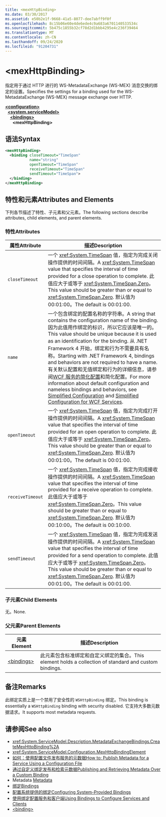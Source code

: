 ```yaml
---
title: <mexHttpBinding>
ms.date: 03/30/2017
ms.assetid: e50b2e1f-9668-41a5-8077-dee7abff9f0f
ms.openlocfilehash: 8c15b06e60e4de6ede4c9a683a6701140533534c
ms.sourcegitcommit: 5b475c1855b32cf78d2d1bbb4295e4c236f39464
ms.translationtype: MT
ms.contentlocale: zh-CN
ms.lasthandoff: 09/24/2020
ms.locfileid: "91204731"
---
```

# \<mexHttpBinding>

<span data-ttu-id="99c31-101">指定用于通过 HTTP 进行的 WS-MetadataExchange (WS-MEX) 消息交换的绑定的设置。</span><span class="sxs-lookup"><span data-stu-id="99c31-101">Specifies the settings for a binding used for the WS-MetadataExchange (WS-MEX) message exchange over HTTP.</span></span>  
  
[**\<configuration>**](../configuration-element.md)\
&nbsp;&nbsp;[**\<system.serviceModel>**](system-servicemodel.md)\
&nbsp;&nbsp;&nbsp;&nbsp;[**\<bindings>**](bindings.md)\
&nbsp;&nbsp;&nbsp;&nbsp;&nbsp;&nbsp;**\<mexHttpBinding>**  
  
## <a name="syntax"></a><span data-ttu-id="99c31-102">语法</span><span class="sxs-lookup"><span data-stu-id="99c31-102">Syntax</span></span>  
  
```xml  
<mexHttpBinding>
  <binding closeTimeout="TimeSpan"
           name="string"
           openTimeout="TimeSpan"
           receiveTimeout="TimeSpan"
           sendTimeout="TimeSpan">
  </binding>
</mexHttpBinding>
```  
  
## <a name="attributes-and-elements"></a><span data-ttu-id="99c31-103">特性和元素</span><span class="sxs-lookup"><span data-stu-id="99c31-103">Attributes and Elements</span></span>  

 <span data-ttu-id="99c31-104">下列各节描述了特性、子元素和父元素。</span><span class="sxs-lookup"><span data-stu-id="99c31-104">The following sections describe attributes, child elements, and parent elements.</span></span>  
  
### <a name="attributes"></a><span data-ttu-id="99c31-105">特性</span><span class="sxs-lookup"><span data-stu-id="99c31-105">Attributes</span></span>  
  
|<span data-ttu-id="99c31-106">属性</span><span class="sxs-lookup"><span data-stu-id="99c31-106">Attribute</span></span>|<span data-ttu-id="99c31-107">描述</span><span class="sxs-lookup"><span data-stu-id="99c31-107">Description</span></span>|  
|---------------|-----------------|  
|`closeTimeout`|<span data-ttu-id="99c31-108">一个 <xref:System.TimeSpan> 值，指定为完成关闭操作提供的时间间隔。</span><span class="sxs-lookup"><span data-stu-id="99c31-108">A <xref:System.TimeSpan> value that specifies the interval of time provided for a close operation to complete.</span></span> <span data-ttu-id="99c31-109">此值应大于或等于 <xref:System.TimeSpan.Zero>。</span><span class="sxs-lookup"><span data-stu-id="99c31-109">This value should be greater than or equal to <xref:System.TimeSpan.Zero>.</span></span> <span data-ttu-id="99c31-110">默认值为 00:01:00。</span><span class="sxs-lookup"><span data-stu-id="99c31-110">The default is 00:01:00.</span></span>|  
|`name`|<span data-ttu-id="99c31-111">一个包含绑定的配置名称的字符串。</span><span class="sxs-lookup"><span data-stu-id="99c31-111">A string that contains the configuration name of the binding.</span></span> <span data-ttu-id="99c31-112">因为此值用作绑定的标识，所以它应该是唯一的。</span><span class="sxs-lookup"><span data-stu-id="99c31-112">This value should be unique because it is used as an identification for the binding.</span></span> <span data-ttu-id="99c31-113">从 .NET Framework 4 开始，绑定和行为不需要具有名称。</span><span class="sxs-lookup"><span data-stu-id="99c31-113">Starting with .NET Framework 4, bindings and behaviors are not required to have a name.</span></span> <span data-ttu-id="99c31-114">有关默认配置和无值绑定和行为的详细信息，请参阅[WCF 服务的](../../../wcf/samples/simplified-configuration-for-wcf-services.md)[简化配置](../../../wcf/simplified-configuration.md)和简化配置。</span><span class="sxs-lookup"><span data-stu-id="99c31-114">For more information about default configuration and nameless bindings and behaviors, see [Simplified Configuration](../../../wcf/simplified-configuration.md) and [Simplified Configuration for WCF Services](../../../wcf/samples/simplified-configuration-for-wcf-services.md).</span></span>|  
|`openTimeout`|<span data-ttu-id="99c31-115">一个 <xref:System.TimeSpan> 值，指定为完成打开操作提供的时间间隔。</span><span class="sxs-lookup"><span data-stu-id="99c31-115">A <xref:System.TimeSpan> value that specifies the interval of time provided for an open operation to complete.</span></span> <span data-ttu-id="99c31-116">此值应大于或等于 <xref:System.TimeSpan.Zero>。</span><span class="sxs-lookup"><span data-stu-id="99c31-116">This value should be greater than or equal to <xref:System.TimeSpan.Zero>.</span></span> <span data-ttu-id="99c31-117">默认值为 00:01:00。</span><span class="sxs-lookup"><span data-stu-id="99c31-117">The default is 00:01:00.</span></span>|  
|`receiveTimeout`|<span data-ttu-id="99c31-118">一个 <xref:System.TimeSpan> 值，指定为完成接收操作提供的时间间隔。</span><span class="sxs-lookup"><span data-stu-id="99c31-118">A <xref:System.TimeSpan> value that specifies the interval of time provided for a receive operation to complete.</span></span> <span data-ttu-id="99c31-119">此值应大于或等于 <xref:System.TimeSpan.Zero>。</span><span class="sxs-lookup"><span data-stu-id="99c31-119">This value should be greater than or equal to <xref:System.TimeSpan.Zero>.</span></span> <span data-ttu-id="99c31-120">默认值为 00:10:00。</span><span class="sxs-lookup"><span data-stu-id="99c31-120">The default is 00:10:00.</span></span>|  
|`sendTimeout`|<span data-ttu-id="99c31-121">一个 <xref:System.TimeSpan> 值，指定为完成发送操作提供的时间间隔。</span><span class="sxs-lookup"><span data-stu-id="99c31-121">A <xref:System.TimeSpan> value that specifies the interval of time provided for a send operation to complete.</span></span> <span data-ttu-id="99c31-122">此值应大于或等于 <xref:System.TimeSpan.Zero>。</span><span class="sxs-lookup"><span data-stu-id="99c31-122">This value should be greater than or equal to <xref:System.TimeSpan.Zero>.</span></span> <span data-ttu-id="99c31-123">默认值为 00:01:00。</span><span class="sxs-lookup"><span data-stu-id="99c31-123">The default is 00:01:00.</span></span>|  
  
### <a name="child-elements"></a><span data-ttu-id="99c31-124">子元素</span><span class="sxs-lookup"><span data-stu-id="99c31-124">Child Elements</span></span>  

 <span data-ttu-id="99c31-125">无。</span><span class="sxs-lookup"><span data-stu-id="99c31-125">None.</span></span>  
  
### <a name="parent-elements"></a><span data-ttu-id="99c31-126">父元素</span><span class="sxs-lookup"><span data-stu-id="99c31-126">Parent Elements</span></span>  
  
|<span data-ttu-id="99c31-127">元素</span><span class="sxs-lookup"><span data-stu-id="99c31-127">Element</span></span>|<span data-ttu-id="99c31-128">描述</span><span class="sxs-lookup"><span data-stu-id="99c31-128">Description</span></span>|  
|-------------|-----------------|  
|[\<bindings>](bindings.md)|<span data-ttu-id="99c31-129">此元素包含标准绑定和自定义绑定的集合。</span><span class="sxs-lookup"><span data-stu-id="99c31-129">This element holds a collection of standard and custom bindings.</span></span>|  
  
## <a name="remarks"></a><span data-ttu-id="99c31-130">备注</span><span class="sxs-lookup"><span data-stu-id="99c31-130">Remarks</span></span>  

 <span data-ttu-id="99c31-131">此绑定实质上是一个禁用了安全性的 `WSHttpBinding` 绑定。</span><span class="sxs-lookup"><span data-stu-id="99c31-131">This binding is essentially a `WSHttpBinding` binding with security disabled.</span></span> <span data-ttu-id="99c31-132">它支持大多数元数据请求。</span><span class="sxs-lookup"><span data-stu-id="99c31-132">It supports most metadata requests.</span></span>  
  
## <a name="see-also"></a><span data-ttu-id="99c31-133">请参阅</span><span class="sxs-lookup"><span data-stu-id="99c31-133">See also</span></span>

- <xref:System.ServiceModel.Description.MetadataExchangeBindings.CreateMexHttpBinding%2A>
- <xref:System.ServiceModel.Configuration.MexHttpBindingElement>
- [<span data-ttu-id="99c31-134">如何：使用配置文件发布服务的元数据</span><span class="sxs-lookup"><span data-stu-id="99c31-134">How to: Publish Metadata for a Service Using a Configuration File</span></span>](../../../wcf/feature-details/how-to-publish-metadata-for-a-service-using-a-configuration-file.md)
- [<span data-ttu-id="99c31-135">通过自定义绑定发布和检索元数据</span><span class="sxs-lookup"><span data-stu-id="99c31-135">Publishing and Retrieving Metadata Over a Custom Binding</span></span>](../../../wcf/extending/publishing-and-retrieving-metadata-over-a-custom-binding.md)
- <span data-ttu-id="99c31-136">Metadata </span><span class="sxs-lookup"><span data-stu-id="99c31-136">[Metadata](../../../wcf/feature-details/metadata.md)</span></span>
- [<span data-ttu-id="99c31-137">绑定</span><span class="sxs-lookup"><span data-stu-id="99c31-137">Bindings</span></span>](../../../wcf/bindings.md)
- [<span data-ttu-id="99c31-138">配置系统提供的绑定</span><span class="sxs-lookup"><span data-stu-id="99c31-138">Configuring System-Provided Bindings</span></span>](../../../wcf/feature-details/configuring-system-provided-bindings.md)
- [<span data-ttu-id="99c31-139">使用绑定配置服务和客户端</span><span class="sxs-lookup"><span data-stu-id="99c31-139">Using Bindings to Configure Services and Clients</span></span>](../../../wcf/using-bindings-to-configure-services-and-clients.md)
- [\<binding>](bindings.md)
